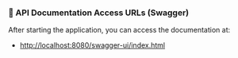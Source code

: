 ### 🚀 API Documentation Access URLs (Swagger)

After starting the application, you can access the documentation at:

  - [http://localhost:8080/swagger-ui/index.html](http://localhost:8080/swagger-ui/index.html)

